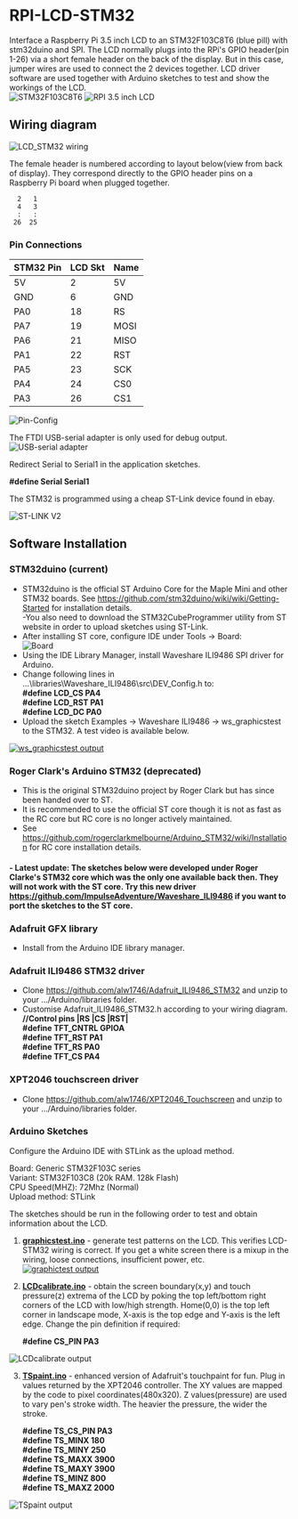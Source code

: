 # RPI-LCD-STM32
Interface a Raspberry Pi 3.5 inch LCD to an STM32F103C8T6 (blue pill) with stm32duino and SPI. The LCD  normally plugs into the RPi's GPIO header(pin 1-26) via a short female header on the back of the display. But in this case, jumper wires are used to connect the 2 devices together. LCD driver software are used together with Arduino sketches to test and show the  workings of the LCD.  
  ![STM32F103C8T6](images/bluepill.png)
  ![RPI 3.5 inch LCD](images/LCD.png)
## Wiring diagram
  ![LCD_STM32 wiring](images/Wiring.png)

The female header is numbered according to layout below(view from back of display). They correspond directly to the GPIO header pins on a Raspberry Pi board when plugged together.

      2   1
      4   3
      :   :
     26  25

### Pin Connections
|STM32 Pin|LCD Skt|Name |
|---------|-------|-----|
|5V       |2      |5V   |
|GND      |6      |GND  |
|PA0      |18     |RS   |
|PA7      |19     |MOSI |
|PA6      |21     |MISO |
|PA1      |22     |RST  |
|PA5      |23     |SCK  |
|PA4      |24     |CS0  |
|PA3      |26     |CS1  |  

 ![Pin-Config](images/pinconfig.jpg)
 
The FTDI USB-serial adapter is only used for debug output.  
  ![USB-serial adapter](images/USBSerialAdapter.png)

Redirect Serial to Serial1 in the application sketches.

  **#define Serial Serial1**

The STM32 is programmed using a cheap ST-Link device found in ebay.

![ST-LINK V2](images/stlinkv2.png)

## Software Installation
### STM32duino (current)
- STM32duino is the official ST Arduino Core for the Maple Mini and other STM32 boards. See    https://github.com/stm32duino/wiki/wiki/Getting-Started for installation details.  
-You also need to download the STM32CubeProgrammer utility from ST website in order to upload sketches using ST-Link.  
- After installing ST core, configure IDE under Tools -> Board:  
![Board](images/IDEToolsBoard.png)
- Using the IDE Library Manager, install Waveshare ILI9486 SPI driver for Arduino.  
- Change following lines in ...\libraries\Waveshare_ILI9486\src\DEV_Config.h to:  
**#define LCD_CS PA4  
#define LCD_RST PA1  
#define LCD_DC PA0**
- Upload the sketch Examples -> Waveshare ILI9486 -> ws_graphicstest to the STM32. A test video is available below.

[![ws_graphicstest output](images/ws_grtestvid.png)](https://www.youtube.com/watch?v=SBt1b_uSJ9I)

### Roger Clark's Arduino STM32 (deprecated)
- This is the original STM32duino project by Roger Clark but has since been handed over to ST.  
- It is recommended to use the official ST core though it is not as fast as the RC core but RC core
is no longer actively maintained.  
- See https://github.com/rogerclarkmelbourne/Arduino_STM32/wiki/Installation for RC core installation details.  
#### - Latest update: The sketches below were developed under Roger Clarke's STM32 core which was the only one available back then. They will not work with the ST core. Try this new driver https://github.com/ImpulseAdventure/Waveshare_ILI9486 if you want to port the sketches to the ST core.

### Adafruit GFX library
- Install from the Arduino IDE library manager.
### Adafruit ILI9486 STM32 driver
- Clone https://github.com/alw1746/Adafruit_ILI9486_STM32 and unzip to your .../Arduino/libraries folder.
- Customise Adafruit_ILI9486_STM32.h according to your wiring diagram.  
  **//Control pins |RS |CS |RST|  
  #define TFT_CNTRL      GPIOA  
  #define TFT_RST        PA1  
  #define TFT_RS         PA0  
  #define TFT_CS         PA4**

### XPT2046 touchscreen driver
- Clone https://github.com/alw1746/XPT2046_Touchscreen and unzip to your .../Arduino/libraries folder.

### Arduino Sketches
Configure the Arduino IDE with STLink as the upload method.  

Board: Generic STM32F103C series  
Variant: STM32F103C8 (20k RAM. 128k Flash)  
CPU Speed(MHZ): 72Mhz (Normal)  
Upload method: STLink  

The sketches should be run in the following order to test and obtain information about the LCD.

1. **[graphicstest.ino](https://github.com/alw1746/Adafruit_ILI9486_STM32/blob/master/examples/graphicstest/graphicstest.ino)** - generate test patterns on the LCD. This verifies LCD-STM32 wiring is correct. If you get a white screen there is a mixup in the wiring, loose connections, insufficient power, etc.  
[![graphictest output](images/grtestvid.png)](https://www.youtube.com/watch?v=hBzeoJun87o&t=2s)

2. **[LCDcalibrate.ino](https://github.com/alw1746/XPT2046_Touchscreen/blob/master/examples/LCDcalibrate/LCDcalibrate.ino)** - obtain the screen boundary(x,y) and touch pressure(z) extrema of the LCD by poking the top left/bottom right  corners of the LCD with low/high strength. Home(0,0) is the top left corner in landscape mode, X-axis is the top edge and Y-axis is the left edge. Change the pin definition if required:  

   **#define CS_PIN  PA3**

![LCDcalibrate output](images/LCDcalibrate.jpg)

3. **[TSpaint.ino](https://github.com/alw1746/XPT2046_Touchscreen/blob/master/examples/TSpaint/TSpaint.ino)** - enhanced version of Adafruit's touchpaint for fun. Plug in values returned by the XPT2046 controller. The XY values are mapped by the code to pixel coordinates(480x320). Z values(pressure) are used to vary  pen's stroke width. The heavier the pressure, the wider the stroke.

   **#define TS_CS_PIN PA3  
   #define TS_MINX 180  
   #define TS_MINY 250  
   #define TS_MAXX 3900  
   #define TS_MAXY 3900  
   #define TS_MINZ 800  
   #define TS_MAXZ 2000**

![TSpaint output](images/TSpaint.jpg)


